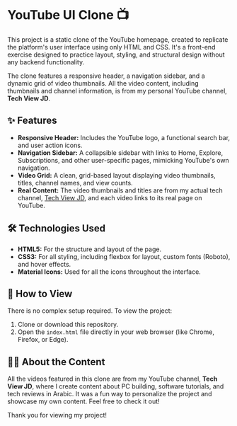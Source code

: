 # YouTube UI Clone 📺

This project is a static clone of the YouTube homepage, created to replicate the platform's user interface using only HTML and CSS. It's a front-end exercise designed to practice layout, styling, and structural design without any backend functionality.

The clone features a responsive header, a navigation sidebar, and a dynamic grid of video thumbnails. All the video content, including thumbnails and channel information, is from my personal YouTube channel, **Tech View JD**.

## ✨ Features

* **Responsive Header:** Includes the YouTube logo, a functional search bar, and user action icons.
* **Navigation Sidebar:** A collapsible sidebar with links to Home, Explore, Subscriptions, and other user-specific pages, mimicking YouTube's own navigation.
* **Video Grid:** A clean, grid-based layout displaying video thumbnails, titles, channel names, and view counts.
* **Real Content:** The video thumbnails and titles are from my actual tech channel, [Tech View JD](https://www.youtube.com/@techviewjd5648), and each video links to its real page on YouTube.

## 🛠️ Technologies Used

* **HTML5:** For the structure and layout of the page.
* **CSS3:** For all styling, including flexbox for layout, custom fonts (Roboto), and hover effects.
* **Material Icons:** Used for all the icons throughout the interface.

## 🚀 How to View

There is no complex setup required. To view the project:

1.  Clone or download this repository.
2.  Open the `index.html` file directly in your web browser (like Chrome, Firefox, or Edge).

## 👨‍💻 About the Content

All the videos featured in this clone are from my YouTube channel, **Tech View JD**, where I create content about PC building, software tutorials, and tech reviews in Arabic. It was a fun way to personalize the project and showcase my own content. Feel free to check it out!

Thank you for viewing my project!

